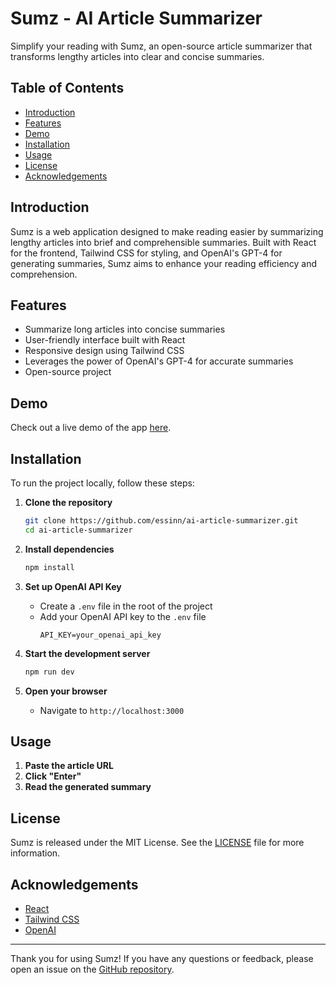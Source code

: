 # Sumz - AI Article Summarizer

Simplify your reading with Sumz, an open-source article summarizer that transforms lengthy articles into clear and concise summaries.

## Table of Contents

- [Introduction](#introduction)
- [Features](#features)
- [Demo](#demo)
- [Installation](#installation)
- [Usage](#usage)
- [License](#license)
- [Acknowledgements](#acknowledgements)

## Introduction

Sumz is a web application designed to make reading easier by summarizing lengthy articles into brief and comprehensible summaries. Built with React for the frontend, Tailwind CSS for styling, and OpenAI's GPT-4 for generating summaries, Sumz aims to enhance your reading efficiency and comprehension.

## Features

- Summarize long articles into concise summaries
- User-friendly interface built with React
- Responsive design using Tailwind CSS
- Leverages the power of OpenAI's GPT-4 for accurate summaries
- Open-source project

## Demo

Check out a live demo of the app [here](#).

## Installation

To run the project locally, follow these steps:

1. **Clone the repository**
   ```bash
   git clone https://github.com/essinn/ai-article-summarizer.git
   cd ai-article-summarizer
   ```

2. **Install dependencies**
   ```bash
   npm install
   ```

3. **Set up OpenAI API Key**
   - Create a `.env` file in the root of the project
   - Add your OpenAI API key to the `.env` file
     ```env
     API_KEY=your_openai_api_key
     ```

4. **Start the development server**
   ```bash
   npm run dev
   ```

5. **Open your browser**
   - Navigate to `http://localhost:3000`

## Usage

1. **Paste the article URL**
2. **Click "Enter"**
3. **Read the generated summary**

## License

Sumz is released under the MIT License. See the [LICENSE](LICENSE) file for more information.

## Acknowledgements

- [React](https://reactjs.org/)
- [Tailwind CSS](https://tailwindcss.com/)
- [OpenAI](https://www.openai.com/)

---

Thank you for using Sumz! If you have any questions or feedback, please open an issue on the [GitHub repository](https://github.com/essinn/ai-article-summarizer).